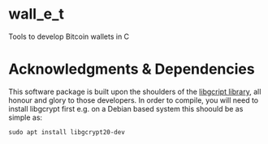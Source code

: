 # wall_e_t
Tools to develop Bitcoin wallets in C

# Acknowledgments & Dependencies
This software package is built upon the shoulders of the [libgcript library](https://www.gnupg.org/software/libgcrypt/index.html), all honour and glory to those developers.
In order to compile, you will need to install libgcrypt first e.g. on a Debian based system this shoould be as simple as:

    sudo apt install libgcrypt20-dev
